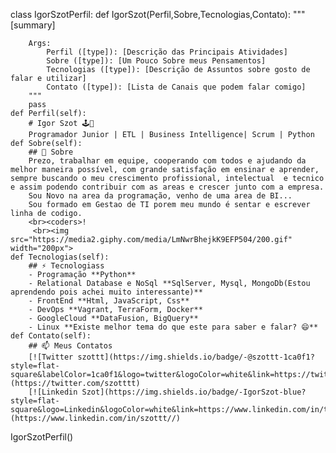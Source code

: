 class IgorSzotPerfil:
    def IgorSzot(Perfil,Sobre,Tecnologias,Contato):
        """[summary]

        Args:
            Perfil ([type]): [Descrição das Principais Atividades]
            Sobre ([type]): [Um Pouco Sobre meus Pensamentos]
            Tecnologias ([type]): [Descrição de Assuntos sobre gosto de falar e utilizar]
            Contato ([type]): [Lista de Canais que podem falar comigo]
        """
        pass
    def Perfil(self):
    	# Igor Szot 🕹🤖
		Programador Junior | ETL | Business Intelligence| Scrum | Python
    def Sobre(self):
    	## 🧐 Sobre
		Prezo, trabalhar em equipe, cooperando com todos e ajudando da melhor maneira possível, com grande satisfação em ensinar e aprender, sempre buscando o meu crescimento profissional, intelectual  e tecnico e assim podendo contribuir com as areas e crescer junto com a empresa. 
		Sou Novo na area da programação, venho de uma area de BI...
		Sou formado em Gestao de TI porem meu mundo é sentar e escrever linha de codigo. 
		<br><𝚌𝚘𝚍𝚎𝚛𝚜>!
		 <br><img src="https://media2.giphy.com/media/LmNwrBhejkK9EFP504/200.gif" width="200px">
    def Tecnologias(self):
    	## ⚡ Tecnologiass
		- Programação **Python**
		- Relational Database e NoSql **SqlServer, Mysql, MongoDb(Estou aprendendo pois achei muito interessante)**
		- FrontEnd **Html, JavaScript, Css**
		- DevOps **Vagrant, TerraForm, Docker**
		- GoogleCloud **DataFusion, BigQuery**
		- Linux **Existe melhor tema do que este para saber e falar? 😄**
    def Contato(self):
    	## 📫 Meus Contatos
		[![Twitter szottt](https://img.shields.io/badge/-@szottt-1ca0f1?style=flat-square&labelColor=1ca0f1&logo=twitter&logoColor=white&link=https://twitter.com/sakshamtaneja00)](https://twitter.com/szotttt) 
		[![Linkedin Szot](https://img.shields.io/badge/-IgorSzot-blue?style=flat-square&logo=Linkedin&logoColor=white&link=https://www.linkedin.com/in/tanejasaksham/)](https://www.linkedin.com/in/szottt//) 
IgorSzotPerfil()

